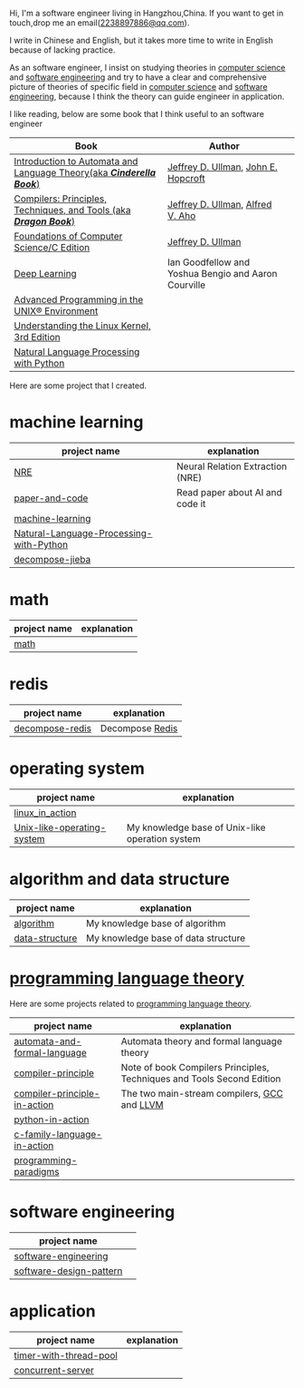 Hi, I'm a software engineer living in Hangzhou,China. If you want to get in touch,drop me an email(2238897886@qq.com).

I write in Chinese and English, but it takes more time to write in English because of lacking practice.

As an software engineer, I insist on studying theories in [computer science](https://en.wikipedia.org/wiki/Computer_science) and [software engineering](https://en.wikipedia.org/wiki/Software_engineering) and try to have a clear and comprehensive picture of theories of specific field in  [computer science](https://en.wikipedia.org/wiki/Computer_science) and [software engineering](https://en.wikipedia.org/wiki/Software_engineering), because I think the theory can guide engineer in application.

I like reading, below are some book that I think useful to an software engineer

| Book                                                         | Author                                                       |      |
| ------------------------------------------------------------ | ------------------------------------------------------------ | ---- |
| [Introduction to Automata and Language Theory(aka ***Cinderella Book***)](http://infolab.stanford.edu/~ullman/ialc.html) | [Jeffrey D. Ullman](http://infolab.stanford.edu/~ullman/), [John E. Hopcroft](https://www.cs.cornell.edu/jeh/) |      |
| [Compilers: Principles, Techniques, and Tools (aka ***Dragon Book***)](http://en.wikipedia.org/wiki/Compilers:_Principles,_Techniques,_and_Tools) | [Jeffrey D. Ullman](http://infolab.stanford.edu/~ullman/), [Alfred V. Aho](http://www.cs.columbia.edu/~aho/) |      |
| [Foundations of Computer Science/C Edition](http://infolab.stanford.edu/~ullman/focs.html) | [Jeffrey D. Ullman](http://infolab.stanford.edu/~ullman/)    |      |
| [Deep Learning](http://www.deeplearningbook.org/)            | Ian Goodfellow and Yoshua Bengio and Aaron Courville         |      |
| [Advanced Programming in the UNIX® Environment](http://www.apuebook.com/) |                                                              |      |
| [Understanding the Linux Kernel, 3rd Edition](http://shop.oreilly.com/product/9780596005658.do) |                                                              |      |
| [Natural Language Processing with Python](http://www.nltk.org/book/) |                                                              |      |



Here are some project that I created.

# machine learning

| project name                                                 | explanation                      |
| ------------------------------------------------------------ | -------------------------------- |
| [NRE](https://github.com/dengking/NRE)                       | Neural Relation Extraction (NRE) |
| [paper-and-code](https://github.com/dengking/paper-and-code) | Read paper about AI and code it  |
| [machine-learning](https://github.com/dengking/machine-learning) |                                  |
| [Natural-Language-Processing-with-Python](https://github.com/dengking/Natural-Language-Processing-with-Python) |                                  |
| [decompose-jieba](https://github.com/dengking/decompose-jieba) |                                  |

# math

| project name                             | explanation |
| ---------------------------------------- | ----------- |
| [math](https://github.com/dengking/math) |             |



# redis

| project name                                                 | explanation                                         |
| ------------------------------------------------------------ | --------------------------------------------------- |
| [decompose-redis](https://dengking.github.io/decompose-redis/) | Decompose [Redis](https://github.com/antirez/redis) |



# operating system

| project name                                                 | explanation                                     |
| ------------------------------------------------------------ | ----------------------------------------------- |
| [linux_in_action](https://github.com/dengking/linux_in_action) |                                                 |
| [Unix-like-operating-system](https://github.com/dengking/Unix-like-operating-system) | My knowledge base of Unix-like operation system |




# algorithm and data structure 

| project name                                                 | explanation                         |
| ------------------------------------------------------------ | ----------------------------------- |
| [algorithm](https://github.com/dengking/algorithm)           | My knowledge base of algorithm      |
| [data-structure](https://dengking.github.io/data-structure/) | My knowledge base of data structure |



# [programming language theory](https://en.wikipedia.org/wiki/Programming_language_theory)

Here are some projects related to [programming language theory](https://en.wikipedia.org/wiki/Programming_language_theory).

| project name                                                 | explanation                                                  |
| ------------------------------------------------------------ | ------------------------------------------------------------ |
| [automata-and-formal-language](https://dengking.github.io/automata-and-formal-language) | Automata theory and formal language theory                   |
| [compiler-principle](https://dengking.github.io/compiler-principle/) | Note of book Compilers Principles, Techniques and Tools Second Edition |
| [compiler-principle-in-action](https://github.com/dengking/compiler-principle-in-action) | The two main-stream compilers, [GCC](https://gcc.gnu.org/) and [LLVM](http://llvm.org/) |
| [python-in-action](https://github.com/dengking/python-in-action) |                                                              |
| [c-family-language-in-action](https://github.com/dengking/c-family-language-in-action) |                                                              |
| [programming-paradigms](https://github.com/dengking/programming-paradigms) |                                                              |





# software engineering

| project name                                                 |      |
| ------------------------------------------------------------ | ---- |
| [software-engineering](https://github.com/dengking/software-engineering) |      |
| [software-design-pattern](https://github.com/dengking/software-design-pattern) |      |



# application

| project name                                                 | explanation |
| ------------------------------------------------------------ | ----------- |
| [timer-with-thread-pool](https://github.com/dengking/timer-with-thread-pool) |             |
| [concurrent-server](https://github.com/dengking/concurrent-server) |             |

